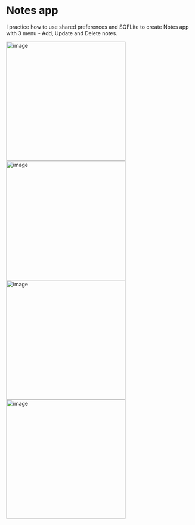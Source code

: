 # Notes app

I practice how to use shared preferences and SQFLite to create Notes app with 3 menu - Add, Update and Delete notes.

<img width="320" alt="image" src="https://github.com/LilyanaShu/notes_app/assets/132737700/18ca78b3-0d81-421e-9b51-2e2c044de474">
<img width="320" alt="image" src="https://github.com/LilyanaShu/notes_app/assets/132737700/bacf65be-44d2-469d-ab51-55cb045427f6">
<img width="320" alt="image" src="https://github.com/LilyanaShu/notes_app/assets/132737700/bbe41795-d766-442f-9821-cb95c4a20d05">
<img width="320" alt="image" src="https://github.com/LilyanaShu/notes_app/assets/132737700/a160e719-98ae-44ac-8bf8-ccb9a2f97716">
